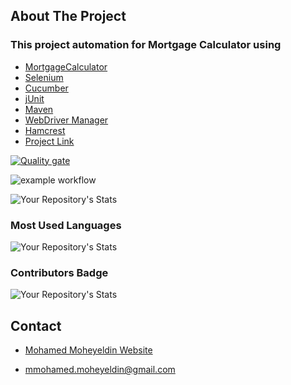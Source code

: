 ## About The Project
### This project automation for Mortgage Calculator using
* [MortgageCalculator](www.mortgagecalculator.net)
* [Selenium](https://www.selenium.dev)
* [Cucumber](https://cucumber.io)
* [jUnit](https://junit.org/junit4/)
* [Maven](https://maven.apache.org/)
* [WebDriver Manager](https://github.com/bonigarcia/webdrivermanager)
* [Hamcrest](http://hamcrest.org/)
* [Project Link](https://github.com/mohamedmoheyeldin/Mortgage-Calculator)

<!-- SonarCloud Stats -->
[![Quality gate](https://sonarcloud.io/api/project_badges/quality_gate?project=mohamedmoheyeldin_TeslaCypressAutomation)](https://sonarcloud.io/dashboard?id=mohamedmoheyeldin_MortgageCalculatorCucumberMaven)

<!-- Build Stats -->
![example workflow](https://github.com/mohamedmoheyeldin/MortgageCalculatorCucumberMaven/actions/workflows/autoMasterBuild.yml/badge.svg)

<!-- My Repository's Stats -->
![Your Repository's Stats](https://github-readme-stats.vercel.app/api?username=mohamedmoheyeldin&show_icons=true)



<!-- Most Used Languages -->
### Most Used Languages
![Your Repository's Stats](https://github-readme-stats.vercel.app/api/top-langs/?username=mohamedmoheyeldin&theme=blue-green)

<!-- Contributors Badge -->
### Contributors Badge
![Your Repository's Stats](https://contrib.rocks/image?repo=mohamedmoheyeldin/MortgageCalculatorCucumberMaven)


<!-- CONTACT -->
## Contact

* [Mohamed Moheyeldin Website](https://mohamedmoheyeldin.com) 

* [mmohamed.moheyeldin@gmail.com](mmohamed.moheyeldin@gmail.com)


